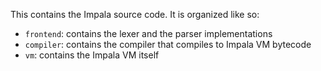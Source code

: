 This contains the Impala source code. It is organized like so:

 - `frontend`: contains the lexer and the parser implementations
 - `compiler`: contains the compiler that compiles to Impala VM bytecode
 - `vm`: contains the Impala VM itself
